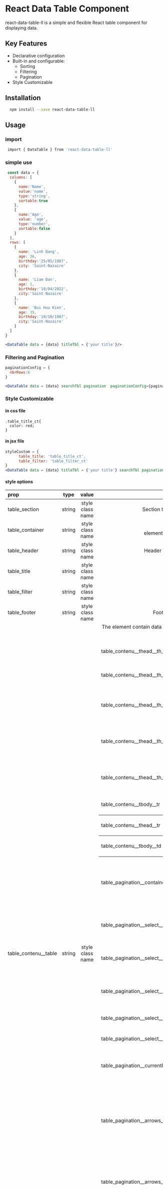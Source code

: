 # React Data Table Component

react-data-table-ll is a simple and flexible React table component for displaying data.

## Key Features

- Declarative configuration
- Built-in and configurable:
  - Sorting
  - Filtering 
  - Pagination
- Style Customizable

## Installation
```bash
  npm install --save react-data-table-ll
```

## Usage
### import
```bash
 import { DataTable } from 'react-data-table-ll'
```
### simple use
```jsx
 const data = {
  columns: [
    {
      name:'Name',
      value:'name',
      type:'string',
      sortable:true
    },
    {
      name:'Age',
      value: 'age',
      type:'number',
      sortable:false
    }
  ],
  rows: [
    {
      name: 'Linh Dang',
      age: 36,
      birthday:'25/05/1987',
      city: 'Saint-Nazaire'
    },
    { 
      name: 'Liam Dan',
      age: 1,
      birthday:'10/04/2022',
      city:'Saint-Nazaire'
    },
    {
      name: 'Bui Huu Kien',
      age: 35,
      birthday:'10/10/1987',
      city:'Saint-Nazaire'
    }
  ]
}

<DataTable data = {data} titleTbl = {'your title'}/>
```
### Filtering and Pagination

```jsx
paginationConfig = {
  nbrRows:6 
}

<DataTable data = {data} searchTbl pagination  paginationConfig={paginationConfig}/>
```

### Style Customizable

#### in css file
```
.table_title_ct{
  color: red;
}
```
#### in jsx file
```jsx
styleCustom = {
      table_title: 'table_title_ct',
      table_filter: 'table_filter_ct'
}
<DataTable data = {data} titleTbl = {'your title'} searchTbl pagination  paginationConfig styleCustom={styleCustom}/>
```
#### style options

| prop                                       | type      | value              | Description                                   |
| :----------------------------------------- |:---------:| :-----------------:|:---------------------------------------------:|
| table_section                              | string    |  style class name  | Section that contains the DataTable component |
| table_container                            | string    |  style class name  | The <div> element contains the content of the DataTable |
| table_header                               | string    |  style class name  | Header contains the title and filter of the table |
| table_title                                | string    |  style class name  | The title of the table |
| table_filter                               | string    |  style class name  | The filter of the table |
| table_footer                               | string    |  style class name  | Footer contains the pagination section |
| table_contenu__table                       | string    |  style class name  | The element <table> contain data of the table |
| table_contenu__thead__tr                   | string    |  style class name  | The element <tr> inside element <thead> of the table |
| table_contenu__thead__th__icon__container  | string    |  style class name  | The icon container for sorting |
| table_contenu__thead__th__icon__color      | string    |  name of color     | The icon color for sorting (Ex.: 'red')|
| table_contenu__thead__th__icon__size       | string    |  size of icon      | The icon size for sorting (Ex.: '1.5rem') |
| table_contenu__thead__th__container        | string    |  style class name  | The container for the header cell of each column |
| table_contenu__thead__th__name             | string    |  style class name  | The title in the header cell of each column |
| table_contenu__tbody__tr                   | string    |  style class name  | The element <tr> in the element <tbody> of the table |
| table_contenu__tbody__td                   | string    |  style class name  | The element <td> in the element <tbody> of the table |
| table_pagination__container                | string    |  style class name  | The container contains the content of the pagination section |
| table_pagination__select__icon__color      | string    |  name of color     | The icon color in the select menu (Ex.: 'red') |
| table_pagination__select__icon__size       | string    |  size of icon      | The icon size in the select menu (Ex.: '1.5rem') |
| table_pagination__select__container        | string    |  style class name  | The container contains the select menu |
| table_pagination__select__title            | string    |  style class name  | The title of the seclect menu |
| table_pagination__select__options          | string    |  style class name  | The option of menu |
| table_pagination__currentPage              | string    |  style class name  | The description of the actual data displayed |
| table_pagination__arrows__container        | string    |  style class name  | The conatiner contains the arrows "go to the first", "go to the next", "go to the previous" and "go to the last"  |
| table_pagination__arrows__icon__color      | string    |  name of color     | The double arrow color in the pagination section (Ex.: 'red')|
| table_pagination__arrows__icon__size       | string    |  size of icon      | The double arrow size in the pagination section (Ex.: '1.5rem') |
## License

